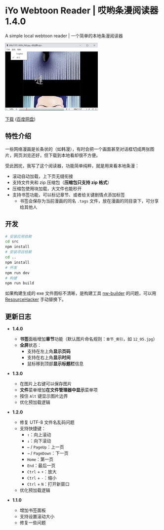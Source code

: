 # iYo Webtoon Reader | 哎哟条漫阅读器 1.4.0

A simple local webtoon reader | 一个简单的本地条漫阅读器

<img src="./screenshot.jpg" width="300px">

[下载](https://github.com/ssnangua/iyo-webtoon-reader/releases) ([百度网盘](https://pan.baidu.com/s/104NeM6VPqeBJFMNoLP6fjA?pwd=0t2s))

## 特性介绍

一些网络漫画是长条状的（如韩漫），有时会把一个画面甚至对话框切成两张图片，网页浏览还好，但下载到本地看却很不方便。

受此困扰，我写了这个阅读器，功能简单纯粹，就是用来看本地条漫：

- 滚动自动加载，上下页无缝衔接
- 支持文件夹和 zip 压缩包（**压缩包只支持 zip 格式**）
- 压缩包使用块加载，大文件也能秒开
- 支持书签功能，可以标记章节、或者给关键剧情点添加标签
  - 书签会保存为当前漫画的同名 `.tags` 文件，放在漫画的同目录下，可分享给其他人

## 开发

```bash
# 安装应用依赖
cd src
npm install
# 安装项目依赖
cd ..
npm install
# 开发
npm run dev
# 构建
npm run build
```

如果构建生成的 exe 文件图标不清晰，是构建工具 [nw-builder](https://nwutils.io/nw-builder/api-win.html#winrc-object) 的问题，可以用 [ResourceHacker](http://www.angusj.com/resourcehacker/) 手动替换下。

## 更新日志

- **1.4.0**
  - **书签**面板增加**章节**功能（默认图片命名规则：`章节_索引`，如 `12_05.jpg`）
  - **全屏**状态：
    - 支持在左上角**显示页码**
    - 支持在右上角**显示时间**
    - 鼠标移到顶部**显示标题栏**信息

- **1.3.0**

  - 在图片上右键可以保存图片
  - **文件**菜单增加**在文件管理器中显示**菜单项
  - 按住 `Alt` 键显示图片边界
  - 优化预加载逻辑

- **1.2.0**

  - 修复 UTF-8 文件名乱码问题
  - 支持快捷键：
    - `↑`：向上滚动
    - `↓`：向下滚动
    - `←` / `PageUp`：上一页
    - `→` / `PageDown`：下一页
    - `Home`：第一页
    - `End`：最后一页
    - `Ctrl` + `+`：放大
    - `Ctrl` + `-`：缩小
    - `Ctrl` + `N`：打开新窗口
  - 优化预加载逻辑

- **1.1.0**
  - 增加书签面板
  - 支持设置滚动大小
  - 修复一些问题
